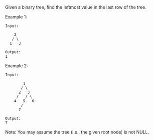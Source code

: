 Given a binary tree, find the leftmost value in the last row of the tree.

Example 1:
```
Input:

    2
   / \
  1   3

Output:
1
```
Example 2: 
```
Input:

        1
       / \
      2   3
     /   / \
    4   5   6
       /
      7

Output:
7
```
Note: You may assume the tree (i.e., the given root node) is not NULL.